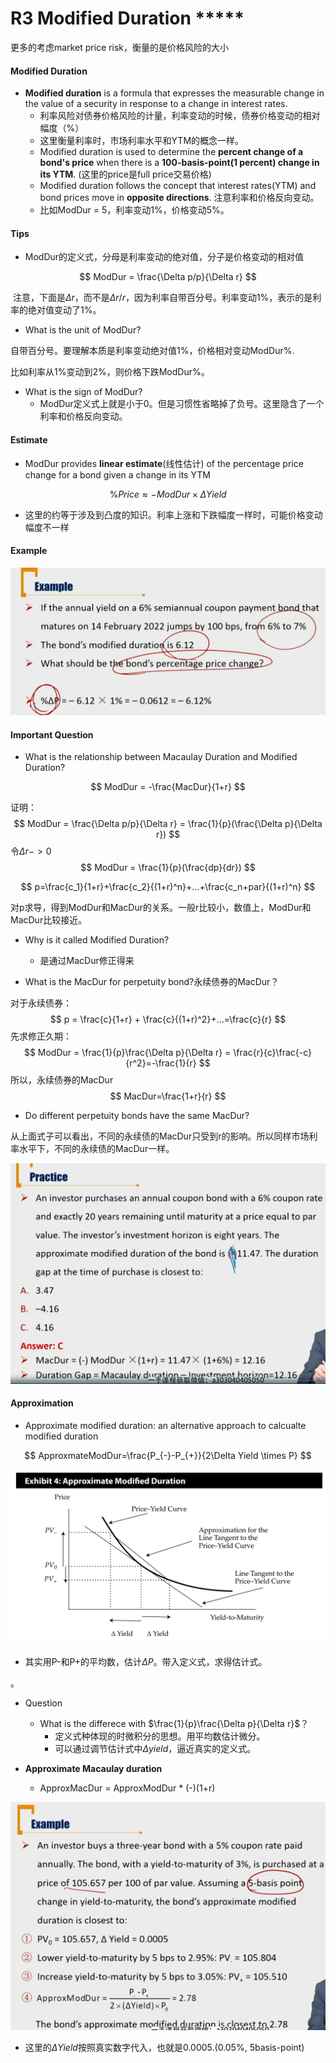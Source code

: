 # R3 Modified Duration \*\*\*\*\*

更多的考虑market price risk，衡量的是价格风险的大小

#### Modified Duration

- **Modified duration** is a formula that expresses the measurable change in the value of a security in response to a change in interest rates.
  - 利率风险对债券价格风险的计量，利率变动的时候，债券价格变动的相对幅度（%）
  - 这里衡量利率时，市场利率水平和YTM的概念一样。
  - Modified duration is used to determine the **percent change of a bond's price** when there is a **100-basis-point(1 percent) change in its YTM**. (这里的price是full price交易价格)
  - Modified duration follows the concept that interest rates(YTM) and bond prices move in **opposite directions**. 注意利率和价格反向变动。
  - 比如ModDur = 5，利率变动1%，价格变动5%。

#### **Tips**

- ModDur的定义式，分母是利率变动的绝对值，分子是价格变动的相对值

$$
ModDur = \frac{\Delta p/p}{\Delta r}
$$

​	注意，下面是$\Delta r$，而不是$\Delta r / r$，因为利率自带百分号。利率变动1%，表示的是利率的绝对值变动了1%。

- What is the unit of ModDur?

自带百分号。要理解本质是利率变动绝对值1%，价格相对变动ModDur%.

比如利率从1%变动到2%，则价格下跌ModDur%。

- What is the sign of ModDur?
  - ModDur定义式上就是小于0。但是习惯性省略掉了负号。这里隐含了一个利率和价格反向变动。

#### Estimate

- ModDur provides **linear estimate**(线性估计) of the percentage price change for a bond given a change in its YTM

$$
\%Price \approx - ModDur \times \Delta Yield
$$

- 这里的约等于涉及到凸度的知识。利率上涨和下跌幅度一样时，可能价格变动幅度不一样

#### Example

![image-20230617210927256](./image-20230617210927256.png)

#### Important Question

- What is the relationship between Macaulay Duration and Modified Duration?

$$
ModDur = -\frac{MacDur}{1+r}
$$

证明：
$$
ModDur = \frac{\Delta p/p}{\Delta r} = \frac{1}{p}(\frac{\Delta p}{\Delta r})
$$
令$\Delta r->0$
$$
ModDur = \frac{1}{p}(\frac{dp}{dr})
$$

$$
p=\frac{c_1}{1+r}+\frac{c_2}{(1+r)^n}+...+\frac{c_n+par}{(1+r)^n}
$$

对p求导，得到ModDur和MacDur的关系。一般r比较小，数值上，ModDur和MacDur比较接近。

- Why is it called Modified Duration?
  - 是通过MacDur修正得来

- What is the MacDur for perpetuity bond?永续债券的MacDur？

对于永续债券：
$$
p = \frac{c}{1+r} + \frac{c}{(1+r)^2}+...=\frac{c}{r}
$$
先求修正久期：
$$
ModDur = \frac{1}{p}\frac{\Delta p}{\Delta r} = \frac{r}{c}\frac{-c}{r^2}=-\frac{1}{r}
$$
所以，永续债券的MacDur
$$
MacDur=\frac{1+r}{r}
$$

- Do different perpetuity bonds have the same MacDur?

从上面式子可以看出，不同的永续债的MacDur只受到r的影响。所以同样市场利率水平下，不同的永续债的MacDur一样。

![image-20230617212638077](./image-20230617212638077.png)

#### Approximation

- Approximate modified duration: an alternative approach to calcualte modified duration

$$
ApproxmateModDur=\frac{P_{-}-P_{+}}{2\Delta Yield \times P}
$$

![image-20230617214629373](./image-20230617214629373.png)

- 其实用P-和P+的平均数，估计$\Delta P$。带入定义式，求得估计式。

。

- Question
  - What is the differece with $\frac{1}{p}\frac{\Delta p}{\Delta r}$？
    - 定义式种体现的时微积分的思想。用平均数估计微分。
    - 可以通过调节估计式中$\Delta yield$，逼近真实的定义式。

- **Approximate Macaulay duration**
  - ApproxMacDur = ApproxModDur \* (-)(1+r)

![image-20230617215511399](./image-20230617215511399.png)

- 这里的$\Delta Yield$按照真实数字代入，也就是0.0005.(0.05%, 5basis-point)































